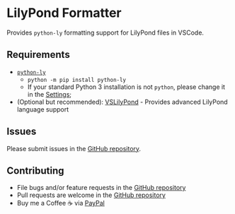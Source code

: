 # LilyPond Formatter

Provides `python-ly` formatting support for LilyPond files in VSCode.
## Requirements
- [`python-ly`](https://pypi.org/project/python-ly/)
     - `python -m pip install python-ly`
     - If your standard Python 3 installation is not `python`, please change it in the [Settings](./docs/SETTINGS.md);
- (Optional but recommended): [VSLilyPond](https://marketplace.visualstudio.com/items?itemName=lhl2617.vslilypond) - Provides advanced LilyPond language support

## Issues

Please submit issues in the [GitHub repository](https://github.com/lhl2617/VSLilyPond-formatter).


## Contributing

* File bugs and/or feature requests in the [GitHub repository](https://github.com/lhl2617/VSLilyPond-formatter)
* Pull requests are welcome in the [GitHub repository](https://github.com/lhl2617/VSLilyPond-formatter)
* Buy me a Coffee ☕️ via [PayPal](https://paypal.me/lhl2617)
